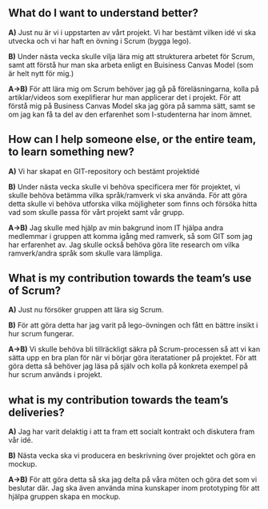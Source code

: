 ## What do I want to understand better?
**A)** Just nu är vi i uppstarten av vårt projekt. Vi har bestämt vilken idé vi ska utvecka och vi har haft en övning i Scrum (bygga lego).

**B)** Under nästa vecka skulle vilja lära mig att strukturera arbetet för Scrum, samt att förstå hur man ska arbeta enligt en Buisiness Canvas Model (som är helt nytt för mig.)

**A->B)** För att lära mig om Scrum behöver jag gå på föreläsningarna, kolla på artiklar/videos som exeplifierar hur man applicerar det i projekt. För att förstå mig på Business Canvas Model ska jag göra på samma sätt, samt se om jag kan få ta del av den erfarenhet som I-studenterna har inom ämnet.


## How can I help someone else, or the entire team, to learn something new?

**A)** Vi har skapat en GIT-repository och bestämt projektidé

**B)** Under nästa vecka skulle vi behöva specificera mer för projektet, vi skulle behöva betämma vilka språk/ramverk vi ska använda. För att göra detta skulle vi behöva utforska vilka möjligheter som finns och försöka hitta vad som skulle passa för vårt projekt samt vår grupp.

**A->B)** Jag skulle med hjälp av min bakgrund inom IT hjälpa andra medlemmar i gruppen att komma igång med ramverk, så som GIT som jag har erfarenhet av. Jag skulle också behöva göra lite research om vilka ramverk/andra språk som skulle vara lämpliga.

## What is my contribution towards the team’s use of Scrum?
**A)** Just nu försöker gruppen att lära sig Scrum.

**B)** För att göra detta har jag varit på lego-övningen och fått en bättre insikt i hur scrum fungerar.

**A->B)** Vi skulle behöva bli tillräckligt säkra på Scrum-processen så att vi kan sätta upp en bra plan för när vi börjar göra iteratationer på projektet. För att göra detta så behöver jag läsa på själv och kolla på konkreta exempel på hur scrum används i projekt.

## what is my contribution towards the team’s deliveries?
**A)** Jag har varit delaktig i att ta fram ett socialt kontrakt och diskutera fram vår idé.

**B)** Nästa vecka ska vi producera en beskrivning över projektet och göra en mockup.

**A->B)** För att göra detta så ska jag delta på våra möten och göra det som vi beslutar där. Jag ska även använda mina kunskaper inom prototyping för att hjälpa gruppen skapa en mockup.

